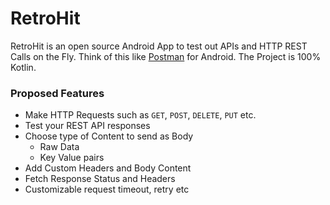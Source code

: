 # RetroHit

RetroHit is an open source Android App to test out APIs and HTTP REST Calls on the Fly.
Think of this like [Postman](https://www.getpostman.com/) for Android.
The Project is 100% Kotlin.

### Proposed Features
- Make HTTP Requests such as `GET`, `POST`, `DELETE`, `PUT` etc.
- Test your REST API responses
- Choose type of Content to send as Body
    * Raw Data
    * Key Value pairs
- Add Custom Headers and Body Content
- Fetch Response Status and Headers
- Customizable request timeout, retry etc
